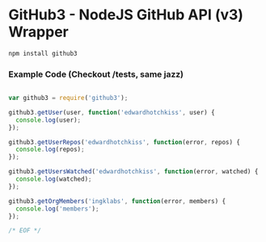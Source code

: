 
# GitHub3 - NodeJS GitHub API (v3) Wrapper

```bash
npm install github3
```
### Example Code (Checkout /tests, same jazz)

```javascript

var github3 = require('github3');

github3.getUser(user, function('edwardhotchkiss', user) {
  console.log(user);
});

github3.getUserRepos('edwardhotchkiss', function(error, repos) {
  console.log(repos);
});

github3.getUsersWatched('edwardhotchkiss', function(error, watched) {
  console.log(watched);
});

github3.getOrgMembers('ingklabs', function(error, members) {
  console.log('members');
});

/* EOF */
```